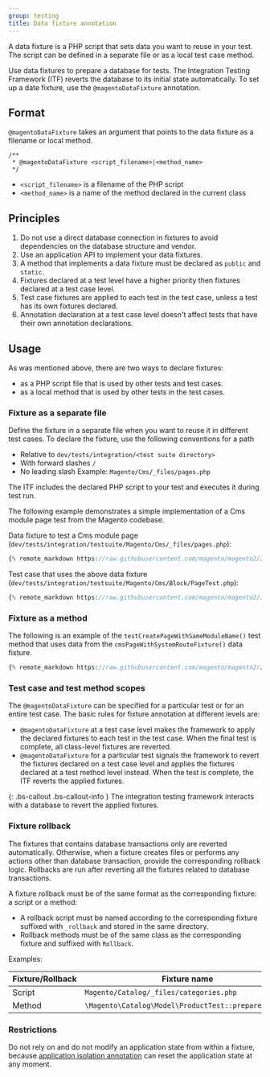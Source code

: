 ```yaml
---
group: testing
title: Data fixture annotation
---
```


A data fixture is a PHP script that sets data you want to reuse in your test.
The script can be defined in a separate file or as a local test case method.

Use data fixtures to prepare a database for tests.
The Integration Testing Framework (ITF) reverts the database to its initial state automatically.
To set up a date fixture, use the `@magentoDataFixture` annotation.

## Format

`@magentoDataFixture` takes an argument that points to the data fixture as a filename or local method.

```php?start_inline=1
/**
 * @magentoDataFixture <script_filename>|<method_name>
 */
```

- `<script_filename>` is a filename of the PHP script
- `<method_name>` is a name of the method declared in the current class

## Principles

1. Do not use a direct database connection in fixtures to avoid dependencies on the database structure and vendor.
2. Use an application API to implement your data fixtures.
3. A method that implements a data fixture must be declared as `public` and `static`.
4. Fixtures declared at a test level have a higher priority then fixtures declared at a test case level.
5. Test case fixtures are applied to each test in the test case, unless a test has its own fixtures declared.
6. Annotation declaration at a test case level doesn't affect tests that have their own annotation declarations.

## Usage

As was mentioned above, there are two ways to declare fixtures:

- as a PHP script file that is used by other tests and test cases.
- as a local method that is used by other tests in the test cases.

### Fixture as a separate file

Define the fixture in a separate file when you want to reuse it in different test cases.
To declare the fixture, use the following conventions for a path

- Relative to `dev/tests/integration/<test suite directory>`
- With forward slashes `/`
- No leading slash
  Example: `Magento/Cms/_files/pages.php`

The ITF includes the declared PHP script to your test and executes it during test run.

The following example demonstrates a simple implementation of a Cms module page test from the Magento codebase.

Data fixture to test a Cms module page (`dev/tests/integration/testsuite/Magento/Cms/_files/pages.php`):

```php
{% remote_markdown https://raw.githubusercontent.com/magento/magento2/2.3/dev/tests/integration/testsuite/Magento/Cms/_files/pages.php %}
```

Test case that uses the above data fixture (`dev/tests/integration/testsuite/Magento/Cms/Block/PageTest.php`):

```php
{% remote_markdown https://raw.githubusercontent.com/magento/magento2/2.3/dev/tests/integration/testsuite/Magento/Cms/Block/PageTest.php %}
```

### Fixture as a method

The following is an example of the `testCreatePageWithSameModuleName()` test method that uses data from the `cmsPageWithSystemRouteFixture()` data fixture.

```php
{% remote_markdown https://raw.githubusercontent.com/magento/magento2/2.3/dev/tests/integration/testsuite/Magento/Cms/Controller/PageTest.php %}
```

### Test case and test method scopes

The `@magentoDataFixture` can be specified for a particular test or for an entire test case.
The basic rules for fixture annotation at different levels are:

- `@magentoDataFixture` at a test case level makes the framework to apply the declared fixtures to each test in the test case.
  When the final test is complete, all class-level fixtures are reverted.
- `@magentoDataFixture` for a particular test signals the framework to revert the fixtures declared on a test case level and applies the fixtures declared at a test method level instead.
  When the test is complete, the ITF reverts the applied fixtures.

{: .bs-callout .bs-callout-info }
The integration testing framework interacts with a database to revert the applied fixtures.

### Fixture rollback

The fixtures that contains database transactions only are reverted automatically.
Otherwise, when a fixture creates files or performs any actions other than database transaction, provide the corresponding rollback logic.
Rollbacks are run after reverting all the fixtures related to database transactions.

A fixture rollback must be of the same format as the corresponding fixture: a script or a method:

- A rollback script must be named according to the corresponding fixture suffixed with `_rollback` and stored in the same directory.
- Rollback methods must be of the same class as the corresponding fixture and suffixed with `Rollback`.

Examples:

Fixture/Rollback | Fixture name                                         | Rollback name
-----------------|------------------------------------------------------|-------------------------------------------------------------
Script           | `Magento/Catalog/_files/categories.php`              | `Magento/Catalog/_files/categories_rollback.php`
Method           | `\Magento\Catalog\Model\ProductTest::prepareProduct` | `\Magento\Catalog\Model\ProductTest::prepareProductRollback`

### Restrictions

Do not rely on and do not modify an application state from within a fixture, because [application isolation annotation][magentoAppIsolation] can reset the application state at any moment.

<!-- Link definitions -->

[magentoAppIsolation]: magentoAppIsolation.html
